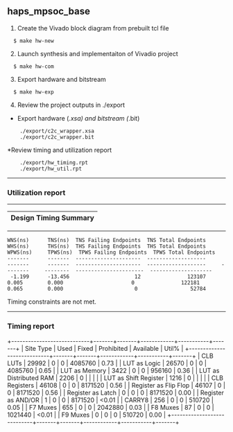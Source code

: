 ## haps_mpsoc_base

1. Create the Vivado block diagram from prebuilt tcl file
```
  $ make hw-new
```

2. Launch synthesis and implementaiton of Vivadio project
```
  $ make hw-com
```

3. Export hardware and bitstream
```
  $ make hw-exp
```

4. Review the project outputs in ./export

* Export hardware (*.xsa) and bitstream (*.bit)
```
    ./export/c2c_wrapper.xsa
    ./export/c2c_wrapper.bit
```

*Review timing and utilization report

```
    ./export/hw_timing.rpt  
    ./export/hw_util.rpt
```

---
### Utilization report

------------------------------------------------------------------------------------------------
| Design Timing Summary
| ---------------------
------------------------------------------------------------------------------------------------

    WNS(ns)      TNS(ns)  TNS Failing Endpoints  TNS Total Endpoints      WHS(ns)      THS(ns)  THS Failing Endpoints  THS Total Endpoints     WPWS(ns)     TPWS(ns)  TPWS Failing Endpoints  TPWS Total Endpoints
    -------      -------  ---------------------  -------------------      -------      -------  ---------------------  -------------------     --------     --------  ----------------------  --------------------
     -1.199      -13.456                     12               123107        0.005        0.000                      0               122181        0.065        0.000                       0                 52784


Timing constraints are not met.

---
### Timing report

+----------------------------+-------+-------+------------+-----------+-------+
|          Site Type         |  Used | Fixed | Prohibited | Available | Util% |
+----------------------------+-------+-------+------------+-----------+-------+
| CLB LUTs                   | 29992 |     0 |          0 |   4085760 |  0.73 |
|   LUT as Logic             | 26570 |     0 |          0 |   4085760 |  0.65 |
|   LUT as Memory            |  3422 |     0 |          0 |    956160 |  0.36 |
|     LUT as Distributed RAM |  2206 |     0 |            |           |       |
|     LUT as Shift Register  |  1216 |     0 |            |           |       |
| CLB Registers              | 46108 |     0 |          0 |   8171520 |  0.56 |
|   Register as Flip Flop    | 46107 |     0 |          0 |   8171520 |  0.56 |
|   Register as Latch        |     0 |     0 |          0 |   8171520 |  0.00 |
|   Register as AND/OR       |     1 |     0 |          0 |   8171520 | <0.01 |
| CARRY8                     |   256 |     0 |          0 |    510720 |  0.05 |
| F7 Muxes                   |   655 |     0 |          0 |   2042880 |  0.03 |
| F8 Muxes                   |    87 |     0 |          0 |   1021440 | <0.01 |
| F9 Muxes                   |     0 |     0 |          0 |    510720 |  0.00 |
+----------------------------+-------+-------+------------+-----------+-------+

